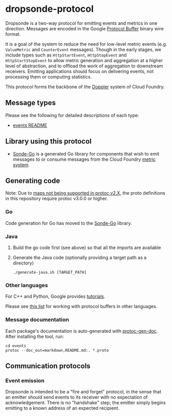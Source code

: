# dropsonde-protocol

Dropsonde is a two-way protocol for emitting events and metrics in one direction. Messages are encoded in the Google [Protocol Buffer](https://developers.google.com/protocol-buffers) binary wire format.

It is a goal of the system to reduce the need for low-level metric events (e.g. `ValueMetric` and `CounterEvent` messages). Though in the early stages, we include types such as `HttpStartEvent`, `HttpStopEvent` and `HttpStartStopEvent` to allow metric generation and aggregation at a higher level of abstraction, and to offload the work of aggregation to downstream receivers. Emitting applications should focus on delivering events, not processing them or computing statistics.

This protocol forms the backbone of the [Doppler](https://github.com/cloudfoundry/loggregator) system of Cloud Foundry.

## Message types

Please see the following for detailed descriptions of each type:

* [events README](events/README.md)

## Library using this protocol

* [Sonde-Go](https://github.com/cloudfoundry/sonde-go) is a generated Go library for components that wish to emit messages to or consume messages from the Cloud Foundry [metric system](https://github.com/cloudfoundry/loggregator).

## Generating code

Note: Due to [maps not being supported in protoc v2.X](https://github.com/google/protobuf/issues/799#issuecomment-138207911), the proto definitions in this repository require protoc v3.0.0 or higher.

### Go

Code generation for Go has moved to the [Sonde-Go](https://github.com/cloudfoundry/sonde-go) library.

### Java

1. Build the go code first (see above) so that all the imports are available

2. Generate the Java code (optionally providing a target path as a directory)
   ```
   ./generate-java.sh [TARGET_PATH]
   ```

### Other languages

For C++ and Python, Google provides [tutorials](https://developers.google.com/protocol-buffers/docs/tutorials).

Please see [this list](https://github.com/google/protobuf/wiki/Third-Party-Add-ons#Programming_Languages) for working with protocol buffers in other languages.

### Message documentation

Each package's documentation is auto-generated with [protoc-gen-doc](https://github.com/estan/protoc-gen-doc). After installing the tool, run:
```
cd events
protoc --doc_out=markdown,README.md:. *.proto
```

## Communication protocols

### Event emission

Dropsonde is intended to be a "fire and forget" protocol, in the sense that an emitter should send events to its receiver with no expectation of acknowledgement. There is no "handshake" step; the emitter simply begins emitting to a known address of an expected recipient. 


